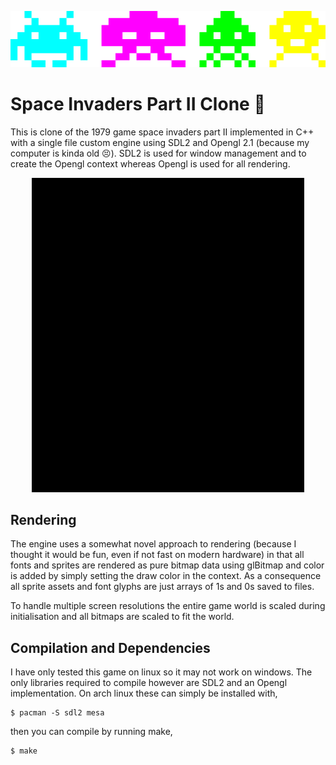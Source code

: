 <p align="center">
  <img src="img/invaders.png" alt="crab octopus squid cuttle"/>
</p>

# Space Invaders Part II Clone :space_invader:

This is clone of the 1979 game space invaders part II implemented in C++ with a single file custom 
engine using SDL2 and Opengl 2.1 (because my computer is kinda old :persevere:). SDL2 is used 
for window management and to create the Opengl context whereas Opengl is used for all rendering.

<p align="center">
  <img src="img/splash.gif" alt="splash screen and menu"/>
</p>

## Rendering

The engine uses a somewhat novel approach to rendering (because I thought it would be fun, even
if not fast on modern hardware) in that all fonts and sprites are rendered as pure bitmap data using 
glBitmap and color is added by simply setting the draw color in the context. As a consequence 
all sprite assets and font glyphs are just arrays of 1s and 0s saved to files. 

To handle multiple screen resolutions the entire game world is scaled during initialisation
and all bitmaps are scaled to fit the world.

## Compilation and Dependencies

I have only tested this game on linux so it may not work on windows. The only libraries required 
to compile however are SDL2 and an Opengl implementation. On arch linux these can simply be
installed with,

```shell
$ pacman -S sdl2 mesa
```

then you can compile by running make,

```shell
$ make
```
